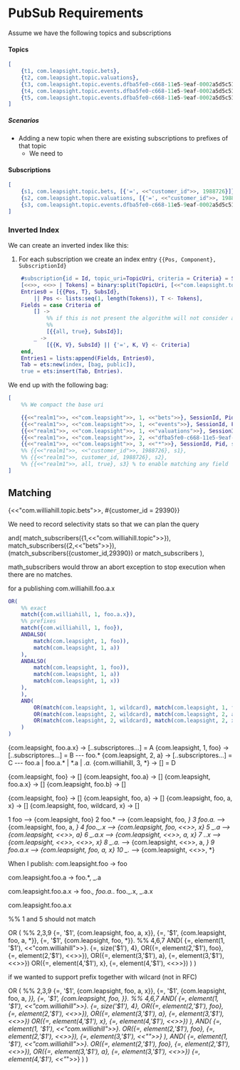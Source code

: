 # PubSub Requirements

Assume we have the following topics and subscriptions
#### Topics
```erlang
[
    {t1, com.leapsight.topic.bets},
    {t2, com.leapsight.topic.valuations},
    {t3, com.leapsight.topic.events.dfba5fe0-c668-11e5-9eaf-0002a5d5c51b.prices},
    {t4, com.leapsight.topic.events.dfba5fe0-c668-11e5-9eaf-0002a5d5c51b.results},
    {t5, com.leapsight.topic.events.dfba5fe0-c668-11e5-9eaf-0002a5d5c51b.scorecard}
]
```

##### Scenarios
* Adding a new topic when there are existing subscriptions to prefixes of that topic
    * We need to

#### Subscriptions
```erlang
[
    {s1, com.leapsight.topic.bets, [{'=', <<"customer_id">>, 1988726}]},
    {s2, com.leapsight.topic.valuations, [{'=', <<"customer_id">>, 1988726}]},
    {s3, com.leapsight.topic.events.dfba5fe0-c668-11e5-9eaf-0002a5d5c51b.\*, []}
]
```

### Inverted Index
We can create an inverted index like this:

1. For each subscription we create an index entry `{{Pos, Component}, SubscriptionId}`

```erlang
    #subscription{id = Id, topic_uri=TopicUri, criteria = Criteria} = Subs,
    [<<>>, <<>> | Tokens] = binary:split(TopicUri, [<<"com.leapsight.topic">>, <<".">>], [global]),
    Entries0 = [{{Pos, T}, SubsId},
        || Pos <- lists:seq(1, length(Tokens)), T <- Tokens],
    Fields = case Criteria of
        [] ->
            %% if this is not present the algorithm will not consider a match
            %%
            [{{all, true}, SubsId}];
        _ ->
            [{{K, V}, SubsId} || {'=', K, V} <- Criteria]
    end,
    Entries1 = lists:append(Fields, Entries0),
    Tab = ets:new(index, [bag, public]),
    true = ets:insert(Tab, Entries).
```

We end up with the following bag:

```erlang
[
    %% We compact the base uri

    {{<<"realm1">>, <<"com.leapsight">>, 1, <<"bets">>}, SessionId, Pid, s1},
    {{<<"realm1">>, <<"com.leapsight">>, 1, <<"events">>}, SessionId, Pid, s2},
    {{<<"realm1">>, <<"com.leapsight">>, 1, <<"valuations">>}, SessionId, Pid, s2},
    {{<<"realm1">>, <<"com.leapsight">>, 2, <<"dfba5fe0-c668-11e5-9eaf-0002a5d5c51b">>}, SessionId, Pid, s3},
    {{<<"realm1">>, <<"com.leapsight">>, 3, <<"*">>}, SessionId, Pid, s3}
    %% {{<<"realm1">>, <<"customer_id">>, 1988726}, s1},
    %% {{<<"realm1">>, customer_id, 1988726}, s2},
    %% {{<<"realm1">>, all, true}, s3} % to enable matching any field
]
```


## Matching
{<<"com.williahill.topic.bets">>, #{customer_id = 29390}}

We need to record selectivity stats so that we can plan the query

and(
    match_subscribers({1,<<"com.williahill.topic">>}),
    match_subscribers({2,<<"bets">>}),
    (match_subscribers({customer_id,29390}) or match_subscribers
),

math_subscribers would throw an abort exception to stop execution when there are no matches.






for a publishing com.williahill.foo.a.x

```erlang
OR(
    %% exact
    match({com.williahill, 1, foo.a.x}),
    %% prefixes
    match({com.williahill, 1, foo}),
    ANDALSO(
        match(com.leapsight, 1, foo)),
        match(com.leapsight, 1, a))
    ),
    ANDALSO(
        match(com.leapsight, 1, foo)),
        match(com.leapsight, 1, a))
        match(com.leapsight, 1, x))
    ),
    ),
    AND(
        OR(match(com.leapsight, 1, wildcard), match(com.leapsight, 1, foo)),
        OR(match(com.leapsight, 2, wildcard), match(com.leapsight, 2, a)),
        OR(match(com.leapsight, 2, wildcard), match(com.leapsight, 2, x))
    )
)
```

{com.leapsight, foo.a.x} -> [..subscriptores...] = A
{com.leapsight, 1, foo} -> [..subscriptores...] = B --- foo.*
{com.leapsight, 2, a} -> [..subscriptores...] = C --- foo.a | foo.a.* | *.a | *.a.*
{com.williahill, 3, *} -> [] = D

{com.leapsight, foo} -> []
{com.leapsight, foo.a} -> []
{com.leapsight, foo.a.x} -> []
{com.leapsight, foo.b} -> []



{com.leapsight, foo} -> []
{com.leapsight, foo, a} -> []
{com.leapsight, foo, a, x} -> []
{com.leapsight, foo, wildcard, x} -> []

1 foo         -->     {com.leapsight, foo}
2 foo.*       -->     {com.leapsight, foo, *}
3 foo.a.*     -->     {com.leapsight, foo, a, *}
4 foo._.x     -->     {com.leapsight, foo, <<>>, x}
5 _.a         -->     {com.leapsight, <<>>, a}
6 _.a.x       -->     {com.leapsight, <<>>, a, x}
7 _._.x       -->     {com.leapsight, <<>>, <<>>, x}
8 _.a.*       -->     {com.leapsight, <<>>, a, *}
9 foo.a.x     -->     {com.leapsight, foo, a, x}
10 _.*         -->    {com.leapsight, <<>>, *}  

When I publish:
com.leapsight.foo ->  foo

com.leapsight.foo.a -> foo.*, _.a

com.leapsight.foo.a.x -> foo.*, foo.a.*. foo._.x, _.a.x


com.leapsight.foo.a.x

%% 1 and 5 should not match

OR (
    %% 2,3,9
    {=, '$1', {com.leapsight, foo, a, x}},
    {=, '$1', {com.leapsight, foo, a, *}},
    {=, '$1', {com.leapsight, foo, *}}.
    %% 4,6,7
    AND(
        {=, element(1, '$1'), <<"com.williahill">>}.
        {=, size('$1'), 4},
        OR({=, element(2,'$1'), foo}, {=, element(2,'$1'), <<>>}),
        OR({=, element(3,'$1'), a}, {=, element(3,'$1'), <<>>})
        OR({=, element(4,'$1'), x}, {=, element(4,'$1'), <<>>})
    )
)


if we wanted to support prefix together with wilcard (not in RFC)

OR (
    %% 2,3,9
    {=, '$1', {com.leapsight, foo, a, x}},
    {=, '$1', {com.leapsight, foo, a, *}},
    {=, '$1', {com.leapsight, foo, *}}.
    %% 4,6,7
    AND(
        {=, element(1, '$1'), <<"com.williahill">>}.
        {=, size('$1'), 4},
        OR({=, element(2,'$1'), foo}, {=, element(2,'$1'), <<>>}),
        OR({=, element(3,'$1'), a}, {=, element(3,'$1'), <<>>})
        OR({=, element(4,'$1'), x}, {=, element(4,'$1'), <<>>})
    ),
    AND(
        {=, element(1, '$1'), <<"com.williahill">>}.
        OR({=, element(2,'$1'), foo}, {=, element(2,'$1'), <<>>}),
        {=, element(3,'$1'), <<"*">>}
    ),
    AND(
        {=, element(1, '$1'), <<"com.williahill">>}.
        OR({=, element(2,'$1'), foo}, {=, element(2,'$1'), <<>>}),
        OR({=, element(3,'$1'), a}, {=, element(3,'$1'), <<>>})
        {=, element(4,'$1'), <<"*">>}
    )
)
